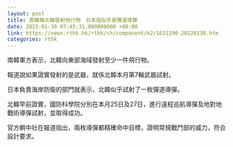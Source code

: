 ```yaml
---
layout: post
title: 南韓稱北韓發射飛行物　日本指似乎是彈道導彈
date: 2022-01-30 07:45:31.000000000 +08:00
link: https://news.rthk.hk/rthk/ch/component/k2/1631290-20220130.htm
categories: rthk
---
```


南韓軍方表示，北韓向東部海域發射至少一件飛行物。

報道說如果證實發射的是武器，就係北韓本月第7輪武器試射。

日本負責海岸防衛的部門就表示，北韓似乎試射了一枚彈道導彈。

北韓早前證實，國防科學院分別在本月25日及27日，進行遠程巡航導彈及地對地戰術導彈試射，並取得成功。

官方朝中社在報道指出，兩枚導彈都精確命中目標，證明常規戰鬥部的威力，符合設計要求。
